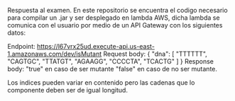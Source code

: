 Respuesta al examen.
En este repositorio se encuentra el codigo necesario para compilar un .jar y ser desplegado en lambda AWS, dicha lambda se comunica con el usuario por medio de un API Gateway con los siguientes datos:

Endpoint: https://l67vrx25ud.execute-api.us-east-1.amazonaws.com/dev/isMutant Request body: { "dna": [ "TTTTTT", "CAGTGC", "TTATGT", "AGAAGG", "CCCCTA", "TCACTG" ] } Response body: "true" en caso de ser mutante "false" en caso de no ser mutante.

Los indices pueden variar en contenido pero las cadenas que lo componente deben ser de igual longitud.
